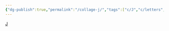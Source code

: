 ```yaml
---
{"dg-publish":true,"permalink":"/collage-j/","tags":["c/J","c/letters","c/lamp","c/circle","c/phone","c/yellow","c/red","c/series","c/flat-background"],"created":"2024-01-02T09:11:53.596-05:00","updated":"2024-01-02T20:28:02.103-05:00"}
---
```



[J](https://www.instagram.com/p/B8r0P6OBdz0/)
